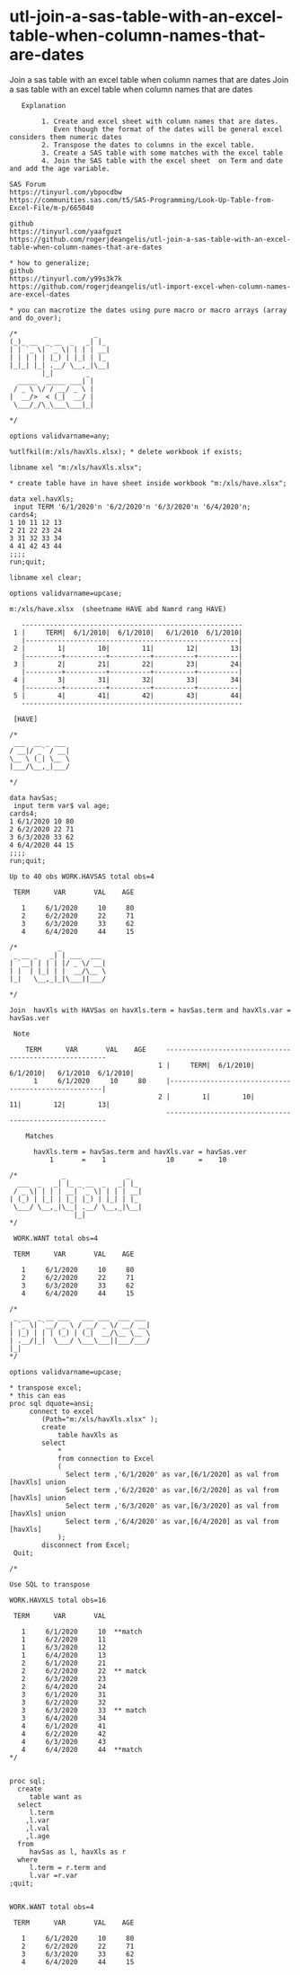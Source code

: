 # utl-join-a-sas-table-with-an-excel-table-when-column-names-that-are-dates
Join a sas table with an excel table when column names that are dates 
    Join a sas table with an excel table when column names that are dates                                                                     
                                                                                                                                              
       Explanation                                                                                                                            
                                                                                                                                              
            1. Create and excel sheet with column names that are dates.                                                                       
               Even though the format of the dates will be general excel considers them numeric dates                                         
            2. Transpose the dates to columns in the excel table.                                                                             
            3. Create a SAS table with some matches with the excel table                                                                      
            4. Join the SAS table with the excel sheet  on Term and date and add the age variable.                                            
                                                                                                                                              
    SAS Forum                                                                                                                                 
    https://tinyurl.com/ybpocdbw                                                                                                              
    https://communities.sas.com/t5/SAS-Programming/Look-Up-Table-from-Excel-File/m-p/665040                                                   
                                                                                                                                              
    github                                                                                                                                    
    https://tinyurl.com/yaafguzt                                                                                                              
    https://github.com/rogerjdeangelis/utl-join-a-sas-table-with-an-excel-table-when-column-names-that-are-dates                              
                                                                                                                                              
    * how to generalize;                                                                                                                      
    github                                                                                                                                    
    https://tinyurl.com/y99s3k7k                                                                                                              
    https://github.com/rogerjdeangelis/utl-import-excel-when-column-names-are-excel-dates                                                     
                                                                                                                                              
    * you can macrotize the dates using pure macro or macro arrays (array and do_over);                                                       
                                                                                                                                              
    /*                   _                                                                                                                    
    (_)_ __  _ __  _   _| |_                                                                                                                  
    | | `_ \| `_ \| | | | __|                                                                                                                 
    | | | | | |_) | |_| | |_                                                                                                                  
    |_|_| |_| .__/ \__,_|\__|                                                                                                                 
            |_|        _                                                                                                                      
      _____  _____ ___| |                                                                                                                     
     / _ \ \/ / __/ _ \ |                                                                                                                     
    |  __/>  < (_|  __/ |                                                                                                                     
     \___/_/\_\___\___|_|                                                                                                                     
                                                                                                                                              
    */                                                                                                                                        
                                                                                                                                              
    options validvarname=any;                                                                                                                 
                                                                                                                                              
    %utlfkil(m:/xls/havXls.xlsx); * delete workbook if exists;                                                                                
                                                                                                                                              
    libname xel "m:/xls/havXls.xlsx";                                                                                                         
                                                                                                                                              
    * create table have in have sheet inside workbook "m:/xls/have.xlsx";                                                                     
                                                                                                                                              
    data xel.havXls;                                                                                                                          
     input TERM '6/1/2020'n '6/2/2020'n '6/3/2020'n '6/4/2020'n;                                                                              
    cards4;                                                                                                                                   
    1 10 11 12 13                                                                                                                             
    2 21 22 23 24                                                                                                                             
    3 31 32 33 34                                                                                                                             
    4 41 42 43 44                                                                                                                             
    ;;;;                                                                                                                                      
    run;quit;                                                                                                                                 
                                                                                                                                              
    libname xel clear;                                                                                                                        
                                                                                                                                              
    options validvarname=upcase;                                                                                                              
                                                                                                                                              
    m:/xls/have.xlsx  (sheetname HAVE abd Namrd rang HAVE)                                                                                    
                                                                                                                                              
       -------------------------------------------------------                                                                                
     1 |     TERM|  6/1/2010|  6/1/2010|   6/1/2010  6/1/2010|                                                                                
       |-----------------------------------------------------|                                                                                
     2 |        1|        10|        11|        12|        13|                                                                                
       |---------+----------+----------+----------+----------|                                                                                
     3 |        2|        21|        22|        23|        24|                                                                                
       |---------+----------+----------+----------+----------|                                                                                
     4 |        3|        31|        32|        33|        34|                                                                                
       |---------+----------+----------+----------+----------|                                                                                
     5 |        4|        41|        42|        43|        44|                                                                                
       -------------------------------------------------------                                                                                
                                                                                                                                              
     [HAVE]                                                                                                                                   
                                                                                                                                              
    /*                                                                                                                                        
     ___  __ _ ___                                                                                                                            
    / __|/ _` / __|                                                                                                                           
    \__ \ (_| \__ \                                                                                                                           
    |___/\__,_|___/                                                                                                                           
                                                                                                                                              
    */                                                                                                                                        
                                                                                                                                              
    data havSas;                                                                                                                              
     input term var$ val age;                                                                                                                 
    cards4;                                                                                                                                   
    1 6/1/2020 10 80                                                                                                                          
    2 6/2/2020 22 71                                                                                                                          
    3 6/3/2020 33 62                                                                                                                          
    4 6/4/2020 44 15                                                                                                                          
    ;;;;                                                                                                                                      
    run;quit;                                                                                                                                 
                                                                                                                                              
    Up to 40 obs WORK.HAVSAS total obs=4                                                                                                      
                                                                                                                                              
     TERM      VAR       VAL    AGE                                                                                                           
                                                                                                                                              
       1     6/1/2020     10     80                                                                                                           
       2     6/2/2020     22     71                                                                                                           
       3     6/3/2020     33     62                                                                                                           
       4     6/4/2020     44     15                                                                                                           
                                                                                                                                              
    /*          _                                                                                                                             
     _ __ _   _| | ___  ___                                                                                                                   
    | `__| | | | |/ _ \/ __|                                                                                                                  
    | |  | |_| | |  __/\__ \                                                                                                                  
    |_|   \__,_|_|\___||___/                                                                                                                  
                                                                                                                                              
    */                                                                                                                                        
                                                                                                                                              
    Join  havXls with HAVSas on havXls.term = havSas.term and havXls.var = havSas.ver                                                         
                                                                                                                                              
     Note                                                                                                                                     
                                                                                                                                              
        TERM      VAR       VAL    AGE     -------------------------------------------------------                                            
                                         1 |     TERM|  6/1/2010|  6/1/2010|   6/1/2010  6/1/2010|                                            
          1     6/1/2020     10     80     |-----------------------------------------------------|                                            
                                         2 |        1|        10|        11|        12|        13|                                            
                                           -------------------------------------------------------                                            
                                                                                                                                              
        Matches                                                                                                                               
                                                                                                                                              
          havXls.term = havSas.term and havXls.var = havSas.ver                                                                               
              1       =    1               10      =    10                                                                                    
                                                                                                                                              
    /*           _               _                                                                                                            
      ___  _   _| |_ _ __  _   _| |_                                                                                                          
     / _ \| | | | __| `_ \| | | | __|                                                                                                         
    | (_) | |_| | |_| |_) | |_| | |_                                                                                                          
     \___/ \__,_|\__| .__/ \__,_|\__|                                                                                                         
                    |_|                                                                                                                       
    */                                                                                                                                        
                                                                                                                                              
     WORK.WANT total obs=4                                                                                                                    
                                                                                                                                              
     TERM      VAR       VAL    AGE                                                                                                           
                                                                                                                                              
       1     6/1/2020     10     80                                                                                                           
       2     6/2/2020     22     71                                                                                                           
       3     6/3/2020     33     62                                                                                                           
       4     6/4/2020     44     15                                                                                                           
                                                                                                                                              
    /*                                                                                                                                        
     _ __  _ __ ___   ___ ___  ___ ___                                                                                                        
    | `_ \| `__/ _ \ / __/ _ \/ __/ __|                                                                                                       
    | |_) | | | (_) | (_|  __/\__ \__ \                                                                                                       
    | .__/|_|  \___/ \___\___||___/___/                                                                                                       
    |_|                                                                                                                                       
    */                                                                                                                                        
                                                                                                                                              
    options validvarname=upcase;                                                                                                              
                                                                                                                                              
    * transpose excel;                                                                                                                        
    * this can eas                                                                                                                            
    proc sql dquote=ansi;                                                                                                                     
         connect to excel                                                                                                                     
            (Path="m:/xls/havXls.xlsx" );                                                                                                     
            create                                                                                                                            
                table havXls as                                                                                                               
            select                                                                                                                            
                *                                                                                                                             
                from connection to Excel                                                                                                      
                (                                                                                                                             
                  Select term ,'6/1/2020' as var,[6/1/2020] as val from [havXls] union                                                        
                  Select term ,'6/2/2020' as var,[6/2/2020] as val from [havXls] union                                                        
                  Select term ,'6/3/2020' as var,[6/3/2020] as val from [havXls] union                                                        
                  Select term ,'6/4/2020' as var,[6/4/2020] as val from [havXls]                                                              
                );                                                                                                                            
            disconnect from Excel;                                                                                                            
     Quit;                                                                                                                                    
                                                                                                                                              
    /*                                                                                                                                        
                                                                                                                                              
    Use SQL to transpose                                                                                                                      
                                                                                                                                              
    WORK.HAVXLS total obs=16                                                                                                                  
                                                                                                                                              
     TERM      VAR       VAL                                                                                                                  
                                                                                                                                              
       1     6/1/2020     10  **match                                                                                                         
       1     6/2/2020     11                                                                                                                  
       1     6/3/2020     12                                                                                                                  
       1     6/4/2020     13                                                                                                                  
       2     6/1/2020     21                                                                                                                  
       2     6/2/2020     22  ** matck                                                                                                        
       2     6/3/2020     23                                                                                                                  
       2     6/4/2020     24                                                                                                                  
       3     6/1/2020     31                                                                                                                  
       3     6/2/2020     32                                                                                                                  
       3     6/3/2020     33  ** match                                                                                                        
       3     6/4/2020     34                                                                                                                  
       4     6/1/2020     41                                                                                                                  
       4     6/2/2020     42                                                                                                                  
       4     6/3/2020     43                                                                                                                  
       4     6/4/2020     44  **match                                                                                                         
    */                                                                                                                                        
                                                                                                                                              
                                                                                                                                              
    proc sql;                                                                                                                                 
      create                                                                                                                                  
         table want as                                                                                                                        
      select                                                                                                                                  
         l.term                                                                                                                               
        ,l.var                                                                                                                                
        ,l.val                                                                                                                                
        ,l.age                                                                                                                                
      from                                                                                                                                    
         havSas as l, havXls as r                                                                                                             
      where                                                                                                                                   
         l.term = r.term and                                                                                                                  
         l.var =r.var                                                                                                                         
    ;quit;                                                                                                                                    
                                                                                                                                              
                                                                                                                                              
    WORK.WANT total obs=4                                                                                                                     
                                                                                                                                              
     TERM      VAR       VAL    AGE                                                                                                           
                                                                                                                                              
       1     6/1/2020     10     80                                                                                                           
       2     6/2/2020     22     71                                                                                                           
       3     6/3/2020     33     62                                                                                                           
       4     6/4/2020     44     15                                                                                                           
                                                                                                                                              
                                                                                                                                              
